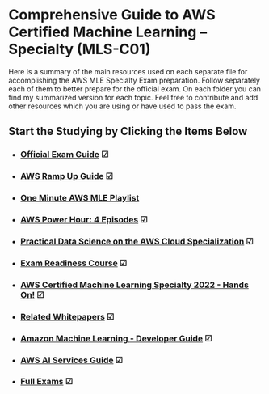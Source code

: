 # Comprehensive Guide to AWS Certified Machine Learning –Specialty (MLS-C01)

Here is a summary of the main resources used on each separate file for accomplishing the AWS MLE Specialty Exam preparation. Follow separately each of them to better prepare for the official exam. On each folder you can find my summarized version for each topic. Feel free to contribute and add other resources which you are using or have used to pass the exam.

## **Start the Studying by Clicking the Items Below**

- ### [Official Exam Guide](https://github.com/Xns140/AWS-MLE-Docs/blob/master/AWS%20MLE%20Study%20Guide.md) &#x2611;

- ### [AWS Ramp Up Guide](https://github.com/Xns140/AWS-Certified-Machine-Learning-Specialty-Guide/blob/master/AWS%20Ramp%20Up%20Guide.md) &#x2611;

- ### [One Minute AWS MLE Playlist](https://github.com/Xns140/AWS-Certified-Machine-Learning-Specialty-Guide/blob/master/One%20Minute%20AWS%20MLE%20Playlist.md)

- ### [AWS Power Hour: 4 Episodes](https://github.com/Xns140/AWS-Certified-Machine-Learning-Specialty-Guide/blob/master/AWS%20Power%20Hour.md) &#x2611;

- ### [Practical Data Science on the AWS Cloud Specialization](https://github.com/Xns140/AWS-Certified-Machine-Learning-Specialty-Guide/blob/master/Practical%20Data%20Science%20on%20AWS.md) &#x2611;

- ### [Exam Readiness Course](https://github.com/Xns140/AWS-Certified-Machine-Learning-Specialty-Guide/blob/master/Exam%20Readiness%20Course.md) &#x2611;

- ### [AWS Certified Machine Learning Specialty 2022 - Hands On!](https://github.com/JShollaj/AWS-Certified-Machine-Learning-Specialty-Guide/blob/master/Udemy%20-%20AWS%20Certified%20Machine%20Learning%20Specialty%202022%20-%20Hands%20On!.md) &#x2611;

- ### [Related Whitepapers](https://github.com/Xns140/AWS-Certified-Machine-Learning-Specialty-Guide/blob/master/Related%20Whitepapers.md) &#x2611;

- ### [Amazon Machine Learning - Developer Guide](https://docs.aws.amazon.com/machine-learning/latest/dg/what-is-amazon-machine-learning.html) &#x2611;

- ### [AWS AI Services Guide](https://github.com/koreva-liubov/AWS-Certified-Machine-Learning-Specialty-Guide/blob/aca0e1ebd08a693d9d83a24606d65483eb7b9e6c/pdf/AWS-AI-Services-2023.pdf) &#x2611;

- ### [Full Exams](https://github.com/Xns140/AWS-Certified-Machine-Learning-Specialty-Guide/blob/master/Full%20Exams.md) &#x2611;

